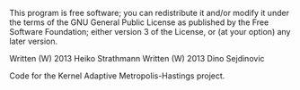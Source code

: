 This program is free software; you can redistribute it and/or modify
it under the terms of the GNU General Public License as published by
the Free Software Foundation; either version 3 of the License, or
(at your option) any later version.

Written (W) 2013 Heiko Strathmann
Written (W) 2013 Dino Sejdinovic

Code for the Kernel Adaptive Metropolis-Hastings project.

